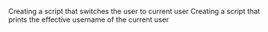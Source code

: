 Creating a script that switches the user to current user
Creating a script that prints the effective username of the current user
